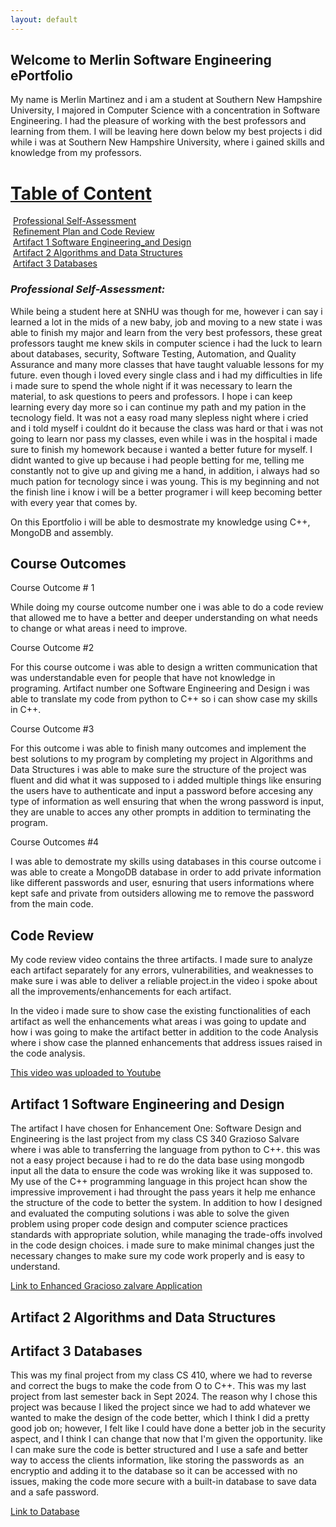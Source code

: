 ```yaml
---
layout: default
---
```


## Welcome to Merlin Software Engineering ePortfolio


My name is Merlin Martinez and i am a student at Southern New Hampshire University, I majored in Computer Science with a concentration in Software Engineering. I had the pleasure of working with the best professors and learning from them. I will be leaving here down below my best projects i did while i was at Southern New Hampshire University, where i gained skills and knowledge from my professors.

# <u>Table of Content</u>

&nbsp;[Professional Self-Assessment](#self-assessment "Professional Self-Assessment")<br/>
&nbsp;[Refinement Plan and Code Review](#codereview "Code Review")<br/>
&nbsp;[Artifact 1 Software Engineering_and Design](#artifact-1-software-engineering-and-design "Artifact Software Software Engineering and Design")<br/>
&nbsp;[Artifact 2 Algorithms and Data Structures](#Artifact-2-Algorithms-and-Data-Structures "Artifact 2 Algorithms and Data Structures")<br/>
&nbsp;[Artifact 3 Databases](#Artifact-3-Databases "Databases:Project Two CS 410 MongoDB Database Enhancement")<br/>



### *Professional Self-Assessment:*

While being a student here at SNHU was though for me, however i can say i learned a lot in the mids of a new baby, job and moving to a new state i was able to finish my major and learn from the very best professors, these great professors taught me knew skils in computer science i had the luck to learn about databases, security, Software Testing, Automation, and Quality Assurance and many more classes that have taught valuable lessons for my future. even though i loved every single class and i had my difficulties in life i made sure to spend the whole night if it was necessary to learn the material, to ask questions to peers and professors. 
I hope i can keep learning every day more so i can continue my path and my pation in the tecnology field. It was not a easy road many slepless night where i cried and i told myself i couldnt do it because the class was hard or that i was not going to learn nor pass my classes, even while i was in the hospital i made sure to finish my homework because i wanted a better future for myself. I didnt wanted to give up because i had people betting for me, telling me constantly not to give up and giving me a hand, in addition, i always had so much pation for tecnology since i was young. This is my beginning and not the finish line i know i will be a better programer i will keep becoming better with every year that comes by.

On this Eportfolio i will be able to desmostrate my knowledge using C++, MongoDB and assembly.

## **Course Outcomes**

Course Outcome # 1

While doing my course outcome number one i was able to do a code review that allowed me to have a better and deeper understanding on what needs to change or what areas i need to improve.

Course Outcome #2

For this course outcome i was able to design a written communication that was understandable even for people that have not knowledge in programing. Artifact number one  Software Engineering and Design i was able to translate my code from python to C++ so i can show case my skills in C++.

Course Outcome #3

For this outcome i was able to finish many outcomes and implement the best solutions to my program by completing my project in Algorithms and Data Structures i was able to make sure the structure of the project was fluent and did what it was supposed to i added multiple things like ensuring the users have to authenticate and input a password before accesing any type of information as well ensuring that when the wrong password is input, they are unable to acces any other prompts in addition to terminating the program.

Course Outcomes #4 

I was able to demostrate my skills using databases in this course outcome i was able to create a MongoDB database in order to add private information like different passwords and user, esnuring that users informations where kept safe and private from outsiders allowing me to remove the password from the main code.


## **Code Review**


My code review video contains the three artifacts. I made sure to analyze each artifact separately for any errors, vulnerabilities, and weaknesses to make sure i was able to deliver a reliable project.in the video i spoke about all the improvements/enhancements for each artifact.

In the video i made sure to  show case the existing functionalities of each artifact as well the enhancements what areas i was going to update and how i was going to make the artifact better in addition to the code Analysis where i show case the planned enhancements that address issues raised in the code analysis.


[This video was uploaded to Youtube](https://www.youtube.com/watch?v=bhPCX5J6J1c)


## **Artifact 1 Software Engineering and Design**


The artifact I have chosen for Enhancement One: Software Design and Engineering is the last project from my class CS 340 
Grazioso Salvare where i was able to transferring the language from python to C++. this was not a easy project because i had to re do the data base using mongodb input all the data to ensure the code was wroking like it was supposed to. My use of the C++ programming language in this project hcan show the impressive improvement i had throught the pass years it help me enhance the structure of the code to better the system. In addition to how I designed and evaluated the computing solutions i was able to solve the given problem using proper code design and computer science practices standards with appropriate solution, while managing the trade-offs involved in the code design choices. i made sure to make minimal changes just the necessary changes to make sure my code work properly and is easy to understand.




[Link to Enhanced Gracioso zalvare Application](https://github.com/merlin761/merlin761.github.io/tree/artifact-1) 


## **Artifact 2 Algorithms and Data Structures** 
## **Artifact 3 Databases**


This was my final project from my class CS 410, where we had to reverse and correct the bugs to make the code from O to C++. This was my last project from last semester back in Sept 2024. The reason why I chose this project was because I liked the project since we had to add whatever we wanted to make the design of the code better, which I think I did a pretty good job on; however, I felt like I could have done a better job in the security aspect, and I think I can change that now that I'm given the opportunity. like I can make sure the code is better structured and I use a safe and better way to access the clients information, like storing the passwords as  an encryptio and adding it to the database so it can be accessed with no issues, making the code more secure with a built-in database to save data and a safe password.


[Link to Database](https://github.com/merlin761/merlin761.github.io/tree/artifact-2-and-3)

```

```

